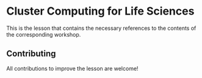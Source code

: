 # Cluster Computing for Life Sciences

This is the lesson that contains the necessary references to the contents of the corresponding workshop. 

## Contributing

All contributions to improve the lesson are welcome!

